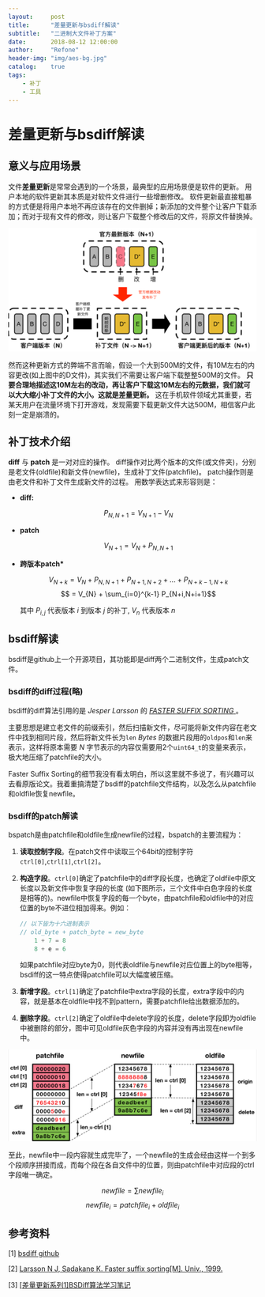 ```yaml
---
layout:     post
title:      "差量更新与bsdiff解读"
subtitle:   "二进制大文件补丁方案"
date:       2018-08-12 12:00:00
author:     "Refone"
header-img: "img/aes-bg.jpg"
catalog:    true
tags:
    - 补丁
    - 工具
---
```


# 差量更新与bsdiff解读

## 意义与应用场景

文件**差量更新**是常常会遇到的一个场景，最典型的应用场景便是软件的更新。
用户本地的软件更新其本质是对软件文件进行一些增删修改。
软件更新最直接粗暴的方式便是将用户本地不再应该存在的文件删掉；新添加的文件整个让客户下载添加；而对于现有文件的修改，则让客户下载整个修改后的文件，将原文件替换掉。

![最直接粗暴的软件更新](img/software-update.png)

然而这种更新方式的弊端不言而喻，假设一个大到500M的文件，有10M左右的内容更改(如上图中的D文件)，其实我们不需要让客户端下载整整500M的文件。
**只要合理地描述这10M左右的改动，再让客户下载这10M左右的元数据，我们就可以大大缩小补丁文件的大小。这就是差量更新。**
这在手机软件领域尤其重要，若某天用户在流量环境下打开游戏，发现需要下载更新文件大达500M，相信客户此刻一定是崩溃的。

## 补丁技术介绍

**diff** 与 **patch** 是一对对应的操作。
diff操作对比两个版本的文件(或文件夹)，分别是老文件(oldfile)和新文件(newfile)，生成补丁文件(patchfile)。
patch操作则是由老文件和补丁文件生成新文件的过程。
用数学表达式来形容则是：

* **diff:**
  
  $$P_{N,N+1} = V_{N+1} - V_{N}$$

* **patch**

  $$V_{N+1} = V_{N} + P_{N,N+1}$$

* **跨版本patch\***

  $$V_{N+k} = V_{N} + P_{N,N+1} + P_{N+1,N+2} + ... + P_{N+k-1,N+k}$$
  $$ = V_{N} + \sum_{i=0}^{k-1} P_{N+i,N+i+1}$$

  其中 $P_{i,j}$ 代表版本 $i$ 到版本 $j$ 的补丁, $V_{n}$ 代表版本 $n$

## bsdiff解读

bsdiff是github上一个开源项目，其功能即是diff两个二进制文件，生成patch文件。

### bsdiff的diff过程(略)

bsdiff的diff算法引用的是 _Jesper Larsson_ 的 [ _FASTER SUFFIX SORTING_ ](http://www.larsson.dogma.net/ssrev-tr.pdf)。

主要思想是建立老文件的前缀索引，然后扫描新文件，尽可能将新文件内容在老文件中找到相同片段，然后将新文件长为```len``` $Bytes$ 的数据片段用的```oldpos```和```len```来表示，这样将原本需要 $N$ 字节表示的内容仅需要用2个```uint64_t```的变量来表示，极大地压缩了patchfile的大小。

Faster Suffix Sorting的细节我没有看太明白，所以这里就不多说了，有兴趣可以去看原版论文。我着重搞清楚了bsdiff的patchfile文件结构，以及怎么从patchfile和oldfile恢复newfile。

### bsdiff的patch解读

bspatch是由patchfile和oldfile生成newfile的过程，bspatch的主要流程为：

1. **读取控制字段**。在patch文件中读取三个64bit的控制字符```ctrl[0]```,```ctrl[1]```,```ctrl[2]```。

2. **构造字段**。```ctrl[0]```确定了patchfile中的diff字段长度，也确定了oldfile中原文长度以及新文件中恢复字段的长度 (如下图所示，三个文件中白色字段的长度是相等的)。newfile中恢复字段的每一个byte，由patchfile和oldfile中的对应位置的byte不进位相加得来。例如：
   
   ```c
   // 以下皆为十六进制表示
   // old_byte + patch_byte = new_byte
       1 + 7 = 8
       8 + e = 6
   ```

   如果patchfile对应byte为0，则代表oldfile与newfile对应位置上的byte相等，bsdiff的这一特点使得patchfile可以大幅度被压缩。

3. **新增字段**。```ctrl[1]```确定了patchfile中extra字段的长度，extra字段中的内容，就是基本在oldfile中找不到pattern，需要patchfile给出数据添加的。

4. **删除字段**。```ctrl[2]```确定了oldfile中delete字段的长度，delete字段即为oldfile中被删除的部分，图中可见oldfile灰色字段的内容并没有再出现在newfile中。

![patchstruct](img/patchstruct.png)

至此，newfile中一段内容就生成完毕了，一个newfile的生成会经由这样一个到多个段顺序拼接而成，而每个段在各自文件中的位置，则由patchfile中对应段的ctrl字段唯一确定。

$$newfile = \sum newfile_i$$
$$newfile_i = patchfile_i + oldfile_i$$

## 参考资料

[1] [bsdiff github](https://github.com/mendsley/bsdiff)

[2] [Larsson N J, Sadakane K. Faster suffix sorting[M]. Univ., 1999.](http://www.larsson.dogma.net/ssrev-tr.pdf)

[3] [[差量更新系列1]BSDiff算法学习笔记](https://blog.csdn.net/add_ada/article/details/51232889)
